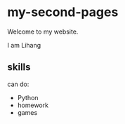 # my-second-pages
 
Welcome to my website.

I am Lihang

## skills

can do:
- Python
- homework
- games